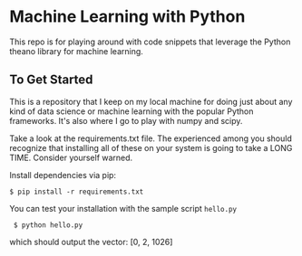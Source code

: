 # Machine Learning with Python

This repo is for playing around with code snippets that leverage the Python theano library for machine learning.

## To Get Started

This is a repository that I keep on my local machine for doing just about any kind of data science
or machine learning with the popular Python frameworks. It's also where I go to play with numpy and scipy.

Take a look at the requirements.txt file. The experienced among you should recognize that installing all of these
on your system is going to take a LONG TIME. Consider yourself warned.

Install dependencies via pip:

``` $ pip install -r requirements.txt ```

You can test your installation with the sample script ```hello.py```

``` $ python hello.py```

which should output the vector: [0, 2, 1026]
